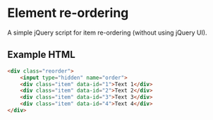 # Element re-ordering

A simple jQuery script for item re-ordering (without using jQuery UI).

## Example HTML

```html
<div class="reorder">
	<input type="hidden" name="order">
	<div class="item" data-id="1">Text 1</div>
	<div class="item" data-id="2">Text 2</div>
	<div class="item" data-id="3">Text 3</div>
	<div class="item" data-id="4">Text 4</div>
</div>
```
